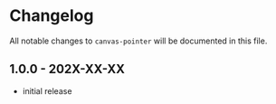 # Changelog

All notable changes to `canvas-pointer` will be documented in this file.

## 1.0.0 - 202X-XX-XX

- initial release
